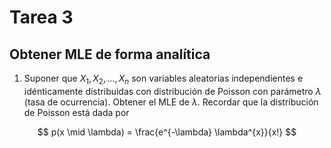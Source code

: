 # Tarea 3

## Obtener MLE de forma analítica

1. Suponer que $X_1, X_2, \ldots, X_n$ son variables aleatorias independientes e idénticamente distribuidas con distribución de Poisson con parámetro $\lambda$ (tasa de ocurrencia). Obtener el MLE de $\lambda$. Recordar que la distribución de Poisson está dada por

$$
  p(x \mid \lambda) = \frac{e^{-\lambda} \lambda^{x}}{x!}
$$
